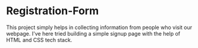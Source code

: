 # Registration-Form
This project simply helps in collecting information from people who visit our webpage. I've here tried building a simple signup page with the help of HTML and CSS tech stack. 
